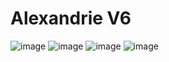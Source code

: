 # Alexandrie V6

![image](https://github.com/user-attachments/assets/5df4a612-de76-49b3-9c0a-aef7514eb2db)
![image](https://github.com/user-attachments/assets/d4dde490-b300-4774-822a-aa0284a8ffb0)
![image](https://github.com/user-attachments/assets/a4fb0079-5ba3-4f28-be2a-04c5ea39cb38)
![image](https://github.com/user-attachments/assets/8b57f163-0c94-499d-96af-d0f4645b5b75)
